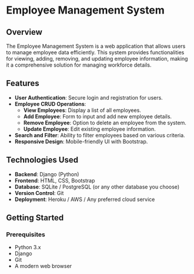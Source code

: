 # Employee Management System

## Overview

The Employee Management System is a web application that allows users to manage employee data efficiently. This system provides functionalities for viewing, adding, removing, and updating employee information, making it a comprehensive solution for managing workforce details.

## Features

- **User Authentication**: Secure login and registration for users.
- **Employee CRUD Operations**: 
  - **View Employees**: Display a list of all employees.
  - **Add Employee**: Form to input and add new employee details.
  - **Remove Employee**: Option to delete an employee from the system.
  - **Update Employee**: Edit existing employee information.
- **Search and Filter**: Ability to filter employees based on various criteria.
- **Responsive Design**: Mobile-friendly UI with Bootstrap.

## Technologies Used

- **Backend**: Django (Python)
- **Frontend**: HTML, CSS, Bootstrap
- **Database**: SQLite / PostgreSQL (or any other database you choose)
- **Version Control**: Git
- **Deployment**: Heroku / AWS / Any preferred cloud service

## Getting Started

### Prerequisites

- Python 3.x
- Django
- Git
- A modern web browser
